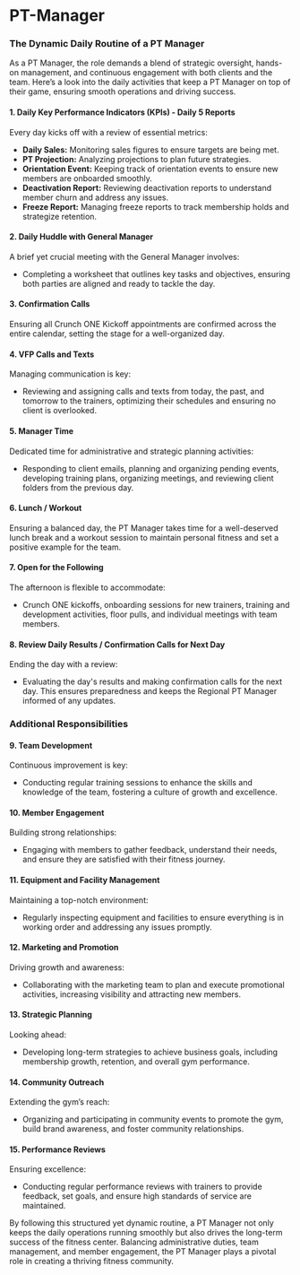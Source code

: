 
# PT-Manager 

### The Dynamic Daily Routine of a PT Manager

As a PT Manager, the role demands a blend of strategic oversight, hands-on management, and continuous engagement with both clients and the team. Here’s a look into the daily activities that keep a PT Manager on top of their game, ensuring smooth operations and driving success.

#### 1. Daily Key Performance Indicators (KPIs) - Daily 5 Reports
Every day kicks off with a review of essential metrics:
- **Daily Sales:** Monitoring sales figures to ensure targets are being met.
- **PT Projection:** Analyzing projections to plan future strategies.
- **Orientation Event:** Keeping track of orientation events to ensure new members are onboarded smoothly.
- **Deactivation Report:** Reviewing deactivation reports to understand member churn and address any issues.
- **Freeze Report:** Managing freeze reports to track membership holds and strategize retention.

#### 2. Daily Huddle with General Manager
A brief yet crucial meeting with the General Manager involves:
- Completing a worksheet that outlines key tasks and objectives, ensuring both parties are aligned and ready to tackle the day.

#### 3. Confirmation Calls
Ensuring all Crunch ONE Kickoff appointments are confirmed across the entire calendar, setting the stage for a well-organized day.

#### 4. VFP Calls and Texts
Managing communication is key:
- Reviewing and assigning calls and texts from today, the past, and tomorrow to the trainers, optimizing their schedules and ensuring no client is overlooked.

#### 5. Manager Time
Dedicated time for administrative and strategic planning activities:
- Responding to client emails, planning and organizing pending events, developing training plans, organizing meetings, and reviewing client folders from the previous day.

#### 6. Lunch / Workout
Ensuring a balanced day, the PT Manager takes time for a well-deserved lunch break and a workout session to maintain personal fitness and set a positive example for the team.

#### 7. Open for the Following
The afternoon is flexible to accommodate:
- Crunch ONE kickoffs, onboarding sessions for new trainers, training and development activities, floor pulls, and individual meetings with team members.

#### 8. Review Daily Results / Confirmation Calls for Next Day
Ending the day with a review:
- Evaluating the day's results and making confirmation calls for the next day. This ensures preparedness and keeps the Regional PT Manager informed of any updates.

### Additional Responsibilities

#### 9. Team Development
Continuous improvement is key:
- Conducting regular training sessions to enhance the skills and knowledge of the team, fostering a culture of growth and excellence.

#### 10. Member Engagement
Building strong relationships:
- Engaging with members to gather feedback, understand their needs, and ensure they are satisfied with their fitness journey.

#### 11. Equipment and Facility Management
Maintaining a top-notch environment:
- Regularly inspecting equipment and facilities to ensure everything is in working order and addressing any issues promptly.

#### 12. Marketing and Promotion
Driving growth and awareness:
- Collaborating with the marketing team to plan and execute promotional activities, increasing visibility and attracting new members.

#### 13. Strategic Planning
Looking ahead:
- Developing long-term strategies to achieve business goals, including membership growth, retention, and overall gym performance.

#### 14. Community Outreach
Extending the gym’s reach:
- Organizing and participating in community events to promote the gym, build brand awareness, and foster community relationships.

#### 15. Performance Reviews
Ensuring excellence:
- Conducting regular performance reviews with trainers to provide feedback, set goals, and ensure high standards of service are maintained.

By following this structured yet dynamic routine, a PT Manager not only keeps the daily operations running smoothly but also drives the long-term success of the fitness center. Balancing administrative duties, team management, and member engagement, the PT Manager plays a pivotal role in creating a thriving fitness community.







